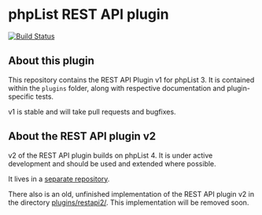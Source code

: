 # phpList REST API plugin

[![Build Status](https://travis-ci.org/phpList/phplist-plugin-restapi.svg?branch=master)](https://travis-ci.org/phpList/phplist-plugin-restapi)


## About this plugin

This repository contains the REST API Plugin v1 for phpList 3. It is contained
within the `plugins` folder, along with respective documentation and
plugin-specific tests.

v1 is stable and will take pull requests and bugfixes.


## About the REST API plugin v2

v2 of the REST API plugin builds on phpList 4. It is under active development
and should be used and extended where possible.

It lives in a [separate repository](https://github.com/phpList/rest-api).

There also is an old, unfinished implementation of the REST API plugin v2 in
the directory [plugins/restapi2/](plugins/restapi2). This implementation will
be removed soon.
